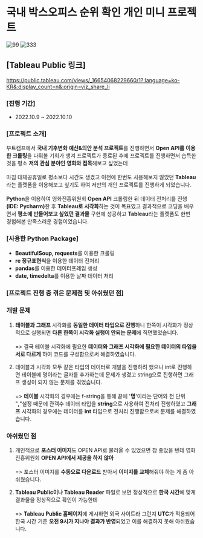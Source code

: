 # 국내 박스오피스 순위 확인 개인 미니 프로젝트
![99](https://user-images.githubusercontent.com/109947297/210086961-747c3715-ff7d-4d54-966d-c1a160e6081b.jpg)
![333](https://user-images.githubusercontent.com/109947297/210086967-05488033-2fa1-44be-b114-cad934ab09fb.jpg)

## [Tableau Public 링크]

https://public.tableau.com/views/_16654068229660/1?:language=ko-KR&:display_count=n&:origin=viz_share_li

### [진행 기간]

- 2022.10.9 ~ 2022.10.10

### [프로젝트 소개]

부트캠프에서 **국내 기후변화 예산&의안 분석 프로젝트**를 진행하면서 **Open API를 이용한 크롤링**을 다뤄볼 기회가 생겨 프로젝트가 종료된 후에 프로젝트를 진행하면서 습득한 것을 평소 **저의 관심 분야인 영화와 접목**해보고 싶었는데 
<br><br> 마침 대체공휴일로 평소보다 시간도 생겼고 이전에 한번도 사용해보지 않았던 **Tableau**라는 플랫폼을 이용해보고 싶기도 하여 저만의 개인 프로젝트를 진행하게 되었습니다.
<br><br> **Python**을 이용하여 영화진흥위원회 **Open API** 크롤링한 뒤 데이터 전처리를 진행<b>(IDE: Pycharm)</b>한 후 **Tableau로 시각화**하는 것이 목표였고 결과적으로 코딩을 배우면서 **평소에 만들어보고 싶었던 결과물** 구현에 성공하고 **Tableau**라는 플랫폼도 한번 경험해본 만족스러운 경험이었습니다.

### [사용한 Python Package]

- **BeautifulSoup, requests**를 이용한 크롤링
- **re 정규표현식**을 이용한 데이터 전처리
- **pandas**를 이용한 데이터프레임 생성
- **date, timedelta**를 이용한 날짜 데이터 처리

### [프로젝트 진행 중 겪은 문제점 및 아쉬웠던 점]
### 개발 문제
1. **테이블과 그래프** 시각화를 **동일한 데이터 타입으로 진행**하니 한쪽이 시각화가 정상적으로 실행되면 **다른 한쪽이 시각화 실행이 안되는 문제**에 직면했었습니다.
<br><br> => 결국 테이블 시각화에 필요한 **데이터와 그래프 시각화에 필요한 데이터의 타입을 서로 다르게** 하여 코드를 구성함으로써 해결하였습니다.

2. 테이블과 시각화 모두 같은 타입의 데이터로 개발을 진행하려 했으나 int로 진행하면 테이블에 명이라는 글자를 추가하는데 문제가 생겼고 string으로 진행하면 그래프 생성이 되지 않는 문제를 겪었습니다.
<br><br> => **테이블** 시각화의 경우에는 f-string을 통해 끝에 '**명**'이라는 단어와 천 단위 "**,**"설정 때문에 관객수 데이터 타입을 **string**으로 사용하여 전처리 진행하였고 **그래프** 시각화의 경우에는 데이터를 **int** 타입으로 전처리 진행함으로써 문제를 해결하였습니다.

### 아쉬웠던 점
1. 개인적으로 **포스터 이미지**도 OPEN API로 불러올 수 있었으면 참 좋았을 텐데 영화진흥위원회 **OPEN API에서 제공을 하지 않아** 
<br><br> => 포스터 이미지를 **수동으로 다운로드** 받아서 **이미지를 교체**해줘야 하는 게 좀 아쉬웠습니다.

2. **Tableau Public이나 Tableau Reader** 파일로 보면 정상적으로 **한국 시간**에 맞게 결과물을 정상적으로 확인이 가능한데 
<br><br> => **Tableau Public 홈페이지**에 게시하면 외국 사이트라 그런지 **UTC**가 적용되어 한국 시간 기준 **오전 9시가 지나야 결과가 반영**되었고 이를 해결하지 못해 아쉬웠습니다.

